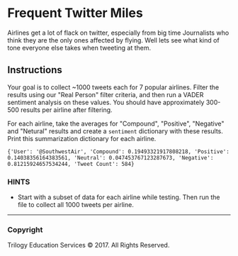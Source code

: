 # Frequent Twitter Miles

Airlines get a lot of flack on twitter, especially from big time Journalists who think they are the only ones affected by flying. Well lets see what kind of tone everyone else takes when tweeting at them.

## Instructions

Your goal is to collect ~1000 tweets each for 7 popular airlines. Filter the results using our "Real Person" filter criteria, and then run a VADER sentiment analysis on these values. You should have approximately 300-500 results per airline after filtering.

For each airline, take the averages for "Compound", "Positive", "Negative" and "Netural" results and create a `sentiment` dictionary with these results. Print this summarization dictionary for each airline.

```
{'User': '@SouthwestAir', 'Compound': 0.19493321917808218, 'Positive': 0.14038356164383561, 'Neutral': 0.047453767123287673, 'Negative': 0.81215924657534244, 'Tweet Count': 584}
```

### HINTS

* Start with a subset of data for each airline while testing. Then run the file to collect all 1000 tweets per airline. 

- - -

### Copyright

Trilogy Education Services © 2017. All Rights Reserved.
